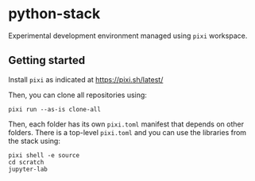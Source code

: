 # python-stack

Experimental development environment managed using `pixi` workspace.

## Getting started

Install `pixi` as indicated at https://pixi.sh/latest/

Then, you can clone all repositories using:

```shell
pixi run --as-is clone-all
```

Then, each folder has its own `pixi.toml` manifest that depends on other folders.
There is a top-level `pixi.toml` and you can use the libraries from the stack using:

```shell
pixi shell -e source
cd scratch
jupyter-lab
```
